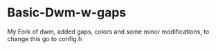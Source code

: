 # Basic-Dwm-w-gaps
My Fork of dwm, added gaps, colors and some minor modifications, to change this go to config.h
